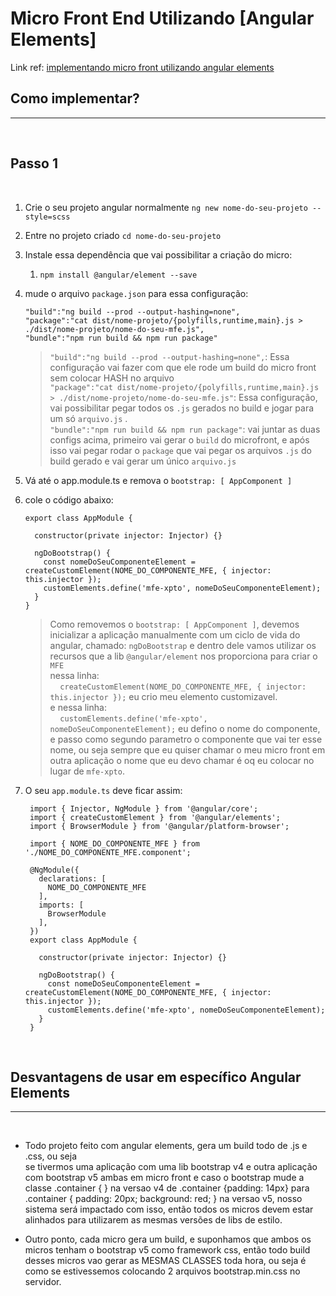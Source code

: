# Micro Front End Utilizando [Angular Elements]

Link ref: [implementando micro front utilizando angular elements](https://dzone.com/articles/scaling-micro-frontends-using-angular-elements)

## Como implementar?
---
<br>

## Passo 1
<br>

 1. Crie o seu projeto angular normalmente `ng new nome-do-seu-projeto --style=scss`
 2. Entre no projeto criado `cd nome-do-seu-projeto`
 3. Instale essa dependência que vai possibilitar a criação do micro: 
    1. `npm install @angular/element --save`
 4. mude o arquivo `package.json` para essa configuração:

    `"build":"ng build --prod --output-hashing=none",`<br>
    `"package":"cat dist/nome-projeto/{polyfills,runtime,main}.js > ./dist/nome-projeto/nome-do-seu-mfe.js",`<br>
    `"bundle":"npm run build && npm run package"`

    > `"build":"ng build --prod --output-hashing=none",`: Essa configuração vai fazer com que ele rode um build do micro front sem colocar HASH no arquivo<br>
    `"package":"cat dist/nome-projeto/{polyfills,runtime,main}.js > ./dist/nome-projeto/nome-do-seu-mfe.js"`: Essa configuração,<br>
    vai possibilitar pegar todos os `.js` gerados no build e jogar para um só `arquivo.js` .<br>
    `"bundle":"npm run build && npm run package"`: vai juntar as duas configs acima, primeiro vai gerar o `build` do microfront, e após isso vai pegar rodar o `package` que vai pegar os arquivos `.js` do build gerado e vai gerar um único `arquivo.js`<br>

 5. Vá até o app.module.ts e remova o `bootstrap: [ AppComponent ]`
 6. cole o código abaixo:

        export class AppModule {

          constructor(private injector: Injector) {}

          ngDoBootstrap() {
            const nomeDoSeuComponenteElement = createCustomElement(NOME_DO_COMPONENTE_MFE, { injector: this.injector });
            customElements.define('mfe-xpto', nomeDoSeuComponenteElement);
          }
        }
    > Como removemos o `bootstrap: [ AppComponent ]`, devemos inicializar a aplicação manualmente com um ciclo de vida
    do angular, chamado: `ngDoBootstrap` e dentro dele vamos utilizar os recursos que a lib `@angular/element` nos proporciona para criar o `MFE`<br>
    nessa linha:<br>
    &nbsp;&nbsp;&nbsp;&nbsp;`createCustomElement(NOME_DO_COMPONENTE_MFE, { injector: this.injector });` eu crio meu elemento customizavel.<br>
    e nessa linha:<br>
    &nbsp;&nbsp;&nbsp;&nbsp;`customElements.define('mfe-xpto', nomeDoSeuComponenteElement);` eu defino 
    o nome do componente, e passo como segundo parametro o componente que vai ter esse nome, ou seja sempre que eu quiser chamar o meu micro front em outra aplicação o nome que eu devo chamar é oq eu colocar no lugar de `mfe-xpto`.

  1. O seu `app.module.ts` deve ficar assim:

          import { Injector, NgModule } from '@angular/core';
          import { createCustomElement } from '@angular/elements';
          import { BrowserModule } from '@angular/platform-browser';

          import { NOME_DO_COMPONENTE_MFE } from './NOME_DO_COMPONENTE_MFE.component';

          @NgModule({
            declarations: [
              NOME_DO_COMPONENTE_MFE
            ],
            imports: [
              BrowserModule
            ],
          })
          export class AppModule { 

            constructor(private injector: Injector) {}

            ngDoBootstrap() {
              const nomeDoSeuComponenteElement = createCustomElement(NOME_DO_COMPONENTE_MFE, { injector: this.injector });
              customElements.define('mfe-xpto', nomeDoSeuComponenteElement);
            }
          }






<!-- - npm install ngx-build-plus --save **IMPORTANTE** ( a versão que você deve instalar deve ser a mesma do angular da aplicação, ou seja se seu angular é versão 10, você deve dar um  npm install ngx-build-plus@10.0.0 --save)

**@angular/element** -> vai te permitir a criar Web Components ( componentes que rodam em qualquer aplicação ( seja react, vue, angular ) )

**ngx-build-plus** -> vai fazer com que o build do angular gere apenas um bundle final .js
 se atente a versão correta antes de instalar o ngx
![](./images/ngx-build-plus-versions.png) -->


<br>

## Desvantagens de usar em específico Angular Elements
---
<br>

- Todo projeto feito com angular elements, gera um build todo de .js e .css, ou seja<br>
  se tivermos uma aplicação com uma lib bootstrap v4 e outra aplicação com bootstrap v5 ambas em micro front e caso o bootstrap mude a classe .container { } na versao v4 de .container {padding: 14px} para .container { padding: 20px; background: red; } na versao v5, nosso sistema será impactado com isso, então todos os micros devem estar alinhados para utilizarem as mesmas versões de libs de estilo.

- Outro ponto, cada micro gera um build, e suponhamos que ambos os micros tenham o bootstrap v5 como framework css, então todo build desses micros vao gerar as MESMAS CLASSES toda hora, ou seja é como se estivessemos colocando 2 arquivos bootstrap.min.css
no servidor.